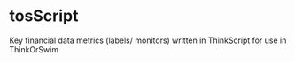 # tosScript
Key financial data metrics (labels/ monitors) written in ThinkScript for use in ThinkOrSwim
